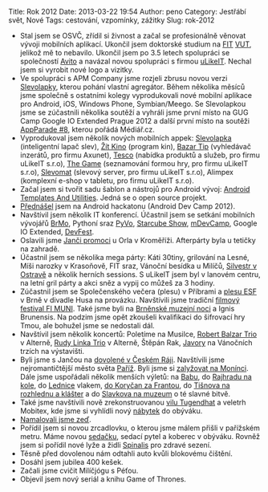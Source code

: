 Title: Rok 2012
Date: 2013-03-22 19:54
Author: peno
Category: Jestřábí svět, Nové
Tags: cestování, vzpomínky, zážitky
Slug: rok-2012

-   Stal jsem se OSVČ, zřídil si živnost a začal se profesionálně
    věnovat vývoji mobilních aplikací. Ukončil jsem doktorské studium na
    [FIT][] [VUT][], jelikož mě to nebavilo. Ukončil jsem po 3.5 letech
    spolupráci se společností [Avito][] a navázal novou spolupráci s
    firmou [uLikeIT][]. Nechal jsem si vyrobit nové logo a vizitky.
-   Ve spolupráci s APM Company jsme rozjeli zbrusu novou verzi
    [Slevolapky][], kterou pohání vlastní agregátor. Během několika
    měsíců jsme společně s ostatními kolegy vyprodukovali nové mobilní
    aplikace pro Android, iOS, Windows Phone, Symbian/Meego. Se
    Slevolapkou jsme se zúčastnili několika soutěží a vyhráli jsme první
    místo na GUG Camp Google IO Extended Prague 2012 a další první místo
    na soutěži [AppParade \#8][], kterou pořádá Médiář.cz.
-   Vyprodukoval jsem několik nových mobilních appek: [Slevolapka][]
    (inteligentní lapač slev), [Žít Kino][] (program kin), [Bazar Tip][]
    (vyhledávač inzerátů, pro firmu Axunet), [Tesco][] (nabídka produktů
    a služeb, pro firmu uLikeIT s.r.o), [The Game][] (seznamování formou
    hry, pro firmu uLikeIT s.r.o), [Slevomat][] (slevový server, pro
    firmu uLikeIT s.r.o), Alimpex (komplexní e-shop v tabletu, pro firmu
    uLikeIT s.r.o).
-   Začal jsem si tvořit sadu šablon a nástrojů pro Android vývoj:
    [Android Templates And Utilities][]. Jedná se o open source projekt.
-   [Přednášel][] jsem na Android hackatonu (Android Dev Camp 2012).
-   Navštívil jsem několik IT konferencí. Účastnil jsem se setkání
    mobilních vývojářů [BrMo][], Pythoní sraz [PyVo][], [Starcube
    Show][], [mDevCamp][], Google IO Extended, [DevFest][].
-   Oslavili jsme [Janči promoci][] u Orla v Kroměříži. Afterpárty byla
    u tetičky na zahradě.
-   Účastnil jsem se několika mega párty: Káti 30tiny, grilování na
    Lesné, Míši narozky v Krasoňově, FIT sraz, Vánoční besídka u Milíčů,
    [Silvestr v Ostravě][] a několik herních sessions. S uLikeIT jsem
    byl v lanovém centru, na letní gril párty a akci sněz a vypij co
    můžeš za 3 hodiny.
-   Zúčastnil jsem se Společenského večera (plesu) v Příbrami a [plesu
    ESF][] v Brně v divadle Husa na provázku. Navštívili jsme tradiční
    [filmový festival FI MUNI][]. Také jsme byli na [Brněnské muzejní
    noci][] a Ignis Brunensis. Na podzim jsme opět zkoušeli kvalifikaci
    do šifrovací hry Tmou, ale bohužel jsme se nedostali dál.
-   Navštívil jsem několik koncertů: Poletíme na Musilce, [Robert Balzar
    Trio][] v Alterně, [Rudy Linka Trio][] v Alterně, Štěpán Rak,
    [Javory][] na Vánočních trzích na výstavišti.
-   Byli jsme s Jančou na [dovolené v Českém Ráji][]. Navštívili jsme
    nejromantičtější město světa [Paříž][]. Byli jsme si [zalyžovat na
    Monínci][]. Dále jsme uspořádali několik menších výletů: na
    [Babu][], do [Rajhradu na kole][], do [Lednice][] vlakem, [do
    Koryčan za Frantou][], do [Tišnova na rozhlednu a klášter][] a do
    [Slavkova na muzeum][] o té slavné bitvě.
-   Také jsme navštívili nově zrekonstruovanou [vilu Tugendhat][] a
    veletrh Mobitex, kde jsme si vyhlídli nový [nábytek][] do obýváku.
-   [Namalovali jsme zeď][].
-   Pořídil jsem si novou zrcadlovku, o kterou jsme málem přišli v
    pařížském metru. Máme novou [sedačku][], sedací pytel a koberec v
    obýváku. Rovněž jsem si pořídil nové lyže a židli [Spinalis][] pro
    zdravé sezení.
-   Těsně před dovolenou nám odtahli auto kvůli blokovému čištění.
-   Dosáhl jsem jubilea 400 kešek.
-   Začali jsme cvičit Milíčjógu s Péťou.
-   Objevil jsem nový seriál a knihu Game of Thrones.

  [FIT]: http://www.fit.vutbr.cz/
  [VUT]: http://www.vutbr.cz/
  [Avito]: https://www.avito.cz/
  [uLikeIT]: http://www.ulikeit.cz
  [Slevolapky]: http://slevolapka.cz
  [AppParade \#8]: http://www.mediar.cz/osmou-prehlidku-mobilnich-aplikaci-appparade-vyhral-inteligentni-lapac-slev-slevolapka/
  [Slevolapka]: https://play.google.com/store/apps/details?id=net.jestrab.slevolapka
  [Žít Kino]: https://github.com/petrnohejl/Zitkino-Android
  [Bazar Tip]: https://play.google.com/store/apps/details?id=cz.axunet.bazartip
  [Tesco]: https://play.google.com/store/apps/details?id=cz.itesco.tesco
  [The Game]: https://play.google.com/store/apps/details?id=com.gamedatingapp.thegame
  [Slevomat]: https://play.google.com/store/apps/details?id=cz.slevomat
  [Android Templates And Utilities]: https://github.com/petrnohejl/Android-Templates-And-Utilities
  [Přednášel]: https://speakerdeck.com/petrnohejl/jak-vyrobit-aplikaci-pro-android
  [BrMo]: https://twitter.com/zitbrmo
  [PyVo]: https://twitter.com/naPyVo
  [Starcube Show]: http://www.starcubeshow.cz/
  [mDevCamp]: http://www.mdevcamp.cz/
  [DevFest]: http://www.devfest.cz/
  [Janči promoci]: http://janie.jestrab.net/gaudeamus-igitur/
  [Silvestr v Ostravě]: http://janie.jestrab.net/silvestr-v-ostrave/
  [plesu ESF]: http://janie.jestrab.net/ples-esf-3-3-2012-divadlo-husa-na-provazku/
  [filmový festival FI MUNI]: http://janie.jestrab.net/filmovy-festival-fi-17-5-2012-brno/
  [Brněnské muzejní noci]: http://janie.jestrab.net/muzejni-noc-19-5-2012-brno/
  [Robert Balzar Trio]: http://janie.jestrab.net/robert-balzar-trio-28-10-2012-brno/
  [Rudy Linka Trio]: http://janie.jestrab.net/rudy-linka-trio-18-11-2012-brno/
  [Javory]: http://janie.jestrab.net/javory-8-12-2012-brno/
  [dovolené v Českém Ráji]: http://janie.jestrab.net/pojd-ukazu-ti-cestu-rajem-vol-1/
  [Paříž]: http://janie.jestrab.net/category/francouzske-toulky/
  [zalyžovat na Monínci]: http://janie.jestrab.net/lyzovacka-na-moninci/
  [Babu]: http://janie.jestrab.net/prvni-jarni-vylet-na-babu/
  [Rajhradu na kole]: http://janie.jestrab.net/cyklovylet-do-rajhradu/
  [Lednice]: http://janie.jestrab.net/vylet-do-lednice/
  [do Koryčan za Frantou]: http://janie.jestrab.net/v-korycanech/
  [Tišnova na rozhlednu a klášter]: http://janie.jestrab.net/vylet-do-tisnova/
  [Slavkova na muzeum]: http://janie.jestrab.net/po-stopach-bitvy-u-slavkova/
  [vilu Tugendhat]: http://janie.jestrab.net/ve-vile-tugendhat/
  [nábytek]: http://www.meuble.sk/
  [Namalovali jsme zeď]: http://janie.jestrab.net/kterak-jsme-malovali-zed/
  [sedačku]: http://www.sedackyphase.cz/
  [Spinalis]: http://www.zdravotni-zidle.cz
